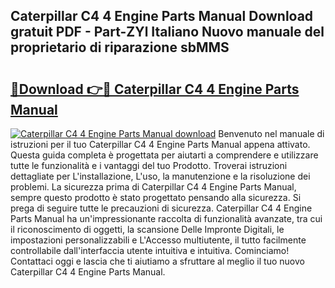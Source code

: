 ## Caterpillar C4 4 Engine Parts Manual Download gratuit PDF - Part-ZYl Italiano Nuovo manuale del proprietario di riparazione sbMMS

# <h2><a href="http://dfc12mn.blite.top/?on=Caterpillar+C4+4+Engine+Parts+Manual">🔗Download 👉🔴 Caterpillar C4 4 Engine Parts Manual</a></h2>

[![Caterpillar C4 4 Engine Parts Manual download](https://i.imgur.com/lujVjoI.png)](http://dfc12mn.blite.top/?on=Caterpillar+C4+4+Engine+Parts+Manual)
Benvenuto nel manuale di istruzioni per il tuo Caterpillar C4 4 Engine Parts Manual appena attivato. Questa guida completa è progettata per aiutarti a comprendere e utilizzare tutte le funzionalità e i vantaggi del tuo Prodotto. Troverai istruzioni dettagliate per L'installazione, L'uso, la manutenzione e la risoluzione dei problemi. La sicurezza prima di Caterpillar C4 4 Engine Parts Manual, sempre questo prodotto è stato progettato pensando alla sicurezza. Si prega di seguire tutte le precauzioni di sicurezza. Caterpillar C4 4 Engine Parts Manual ha un'impressionante raccolta di funzionalità avanzate, tra cui il riconoscimento di oggetti, la scansione Delle Impronte Digitali, le impostazioni personalizzabili e L'Accesso multiutente, il tutto facilmente controllabile dall'interfaccia utente intuitiva e intuitiva. Cominciamo! Contattaci oggi e lascia che ti aiutiamo a sfruttare al meglio il tuo nuovo Caterpillar C4 4 Engine Parts Manual.
